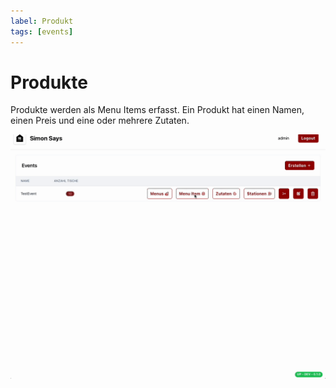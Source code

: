 ```yaml
---
label: Produkt
tags: [events]
---
```

# Produkte

Produkte werden als Menu Items erfasst. Ein Produkt hat einen Namen, einen Preis und eine oder mehrere Zutaten.

![](menu-item.gif "Menu Item erstellen")


